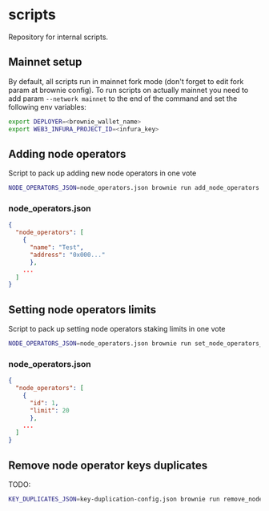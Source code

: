 # scripts

Repository for internal scripts.

## Mainnet setup

By default, all scripts run in mainnet fork mode (don't forget to edit fork param at brownie config). To run scripts on actually mainnet you need to add param `--network mainnet` to the end of the command and set the following env variables:

```bash
export DEPLOYER=<brownie_wallet_name>
export WEB3_INFURA_PROJECT_ID=<infura_key>

```

## Adding node operators

Script to pack up adding new node operators in one vote

```bash
NODE_OPERATORS_JSON=node_operators.json brownie run add_node_operators
```

### node_operators.json

```json
{
  "node_operators": [
    {
      "name": "Test", 
      "address": "0x000..."
      },
    ...
  ]
}

```

## Setting node operators limits

Script to pack up setting node operators staking limits in one vote

```bash
NODE_OPERATORS_JSON=node_operators.json brownie run set_node_operators_limit
```

### node_operators.json

```json
{
  "node_operators": [
    {
      "id": 1, 
      "limit": 20
      },
    ...
  ]
}

```


## Remove node operator keys duplicates

TODO:

```bash
KEY_DUPLICATES_JSON=key-duplication-config.json brownie run remove_node_operator_key_duplicates
```
